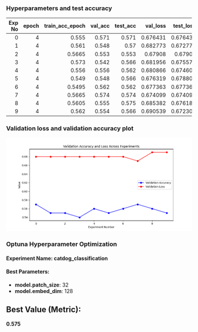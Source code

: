 ### Hyperparameters and test accuracy

|   Exp No |   epoch |   train_acc_epoch |   val_acc |   test_acc |   val_loss |   test_loss | base_model    |   patch_size |   embed_dim |
|---------:|--------:|------------------:|----------:|-----------:|-----------:|------------:|:--------------|-------------:|------------:|
|        0 |       4 |            0.555  |     0.571 |      0.571 |   0.676431 |    0.676431 | convnext_tiny |            8 |          96 |
|        1 |       4 |            0.561  |     0.548 |      0.57  |   0.682773 |    0.672774 | convnext_tiny |            8 |         128 |
|        2 |       4 |            0.5665 |     0.553 |      0.553 |   0.67908  |    0.67908  | convnext_tiny |            8 |          64 |
|        3 |       4 |            0.573  |     0.542 |      0.566 |   0.681956 |    0.675577 | convnext_tiny |           32 |          64 |
|        4 |       4 |            0.556  |     0.556 |      0.562 |   0.680866 |    0.674603 | convnext_tiny |           16 |          96 |
|        5 |       4 |            0.549  |     0.548 |      0.566 |   0.676319 |    0.678809 | convnext_tiny |           16 |          96 |
|        6 |       4 |            0.5495 |     0.562 |      0.562 |   0.677363 |    0.677363 | convnext_tiny |           16 |          96 |
|        7 |       4 |            0.5665 |     0.574 |      0.574 |   0.674099 |    0.674099 | convnext_tiny |           16 |          96 |
|        8 |       4 |            0.5605 |     0.555 |      0.575 |   0.685382 |    0.676185 | convnext_tiny |           32 |         128 |
|        9 |       4 |            0.562  |     0.554 |      0.566 |   0.690539 |    0.672306 | convnext_tiny |           32 |         128 |


### Validation loss and validation accuracy plot
![validation_plot](./validation_plot.png)


### Optuna Hyperparameter Optimization 
#### Experiment Name:  **catdog_classification** 
#### Best Parameters: 
- **model.patch_size**: 32
- **model.embed_dim**: 128

## Best Value (Metric):
**0.575**
